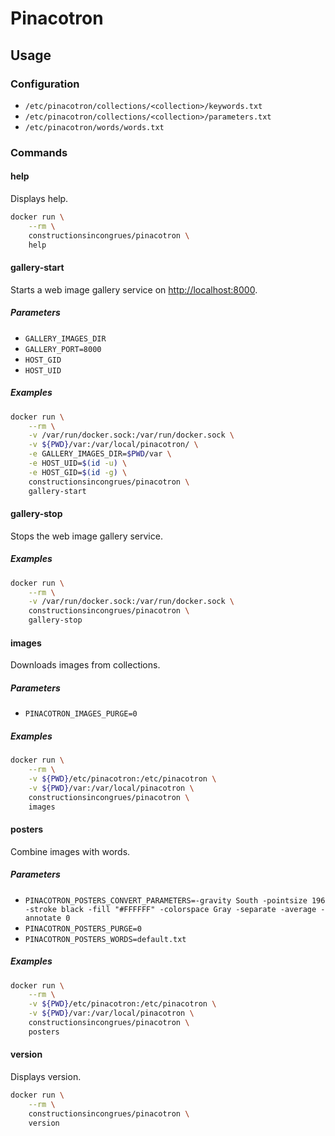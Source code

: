 # Pinacotron

## Usage

### Configuration

- `/etc/pinacotron/collections/<collection>/keywords.txt`
- `/etc/pinacotron/collections/<collection>/parameters.txt`
- `/etc/pinacotron/words/words.txt`

### Commands

#### help

Displays help.

```sh
docker run \
    --rm \
    constructionsincongrues/pinacotron \
    help
```

#### gallery-start

Starts a web image gallery service on <http://localhost:8000>.

##### Parameters

- `GALLERY_IMAGES_DIR`
- `GALLERY_PORT=8000`
- `HOST_GID`
- `HOST_UID`

##### Examples

```sh
docker run \
    --rm \
    -v /var/run/docker.sock:/var/run/docker.sock \
    -v ${PWD}/var:/var/local/pinacotron/ \
    -e GALLERY_IMAGES_DIR=$PWD/var \
    -e HOST_UID=$(id -u) \
    -e HOST_GID=$(id -g) \
    constructionsincongrues/pinacotron \
    gallery-start
```

#### gallery-stop

Stops the web image gallery service.

##### Examples

```sh
docker run \
    --rm \
    -v /var/run/docker.sock:/var/run/docker.sock \
    constructionsincongrues/pinacotron \
    gallery-stop
```

#### images

Downloads images from collections.

##### Parameters

- `PINACOTRON_IMAGES_PURGE=0`

##### Examples

```sh
docker run \
    --rm \
    -v ${PWD}/etc/pinacotron:/etc/pinacotron \
    -v ${PWD}/var:/var/local/pinacotron \
    constructionsincongrues/pinacotron \
    images
```

#### posters

Combine images with words.

##### Parameters

- `PINACOTRON_POSTERS_CONVERT_PARAMETERS=-gravity South -pointsize 196 -stroke black -fill "#FFFFFF" -colorspace Gray -separate -average -annotate 0`
- `PINACOTRON_POSTERS_PURGE=0`
- `PINACOTRON_POSTERS_WORDS=default.txt`

##### Examples

```sh
docker run \
    --rm \
    -v ${PWD}/etc/pinacotron:/etc/pinacotron \
    -v ${PWD}/var:/var/local/pinacotron \
    constructionsincongrues/pinacotron \
    posters
```

#### version

Displays version.

```sh
docker run \
    --rm \
    constructionsincongrues/pinacotron \
    version
```
